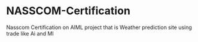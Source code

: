 # NASSCOM-Certification
Nasscom Certification on AIML project that is Weather prediction site using trade like Ai and Ml 
